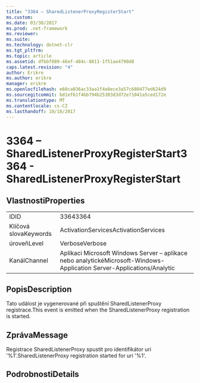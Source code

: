 ```yaml
---
title: "3364 – SharedListenerProxyRegisterStart"
ms.custom: 
ms.date: 03/30/2017
ms.prod: .net-framework
ms.reviewer: 
ms.suite: 
ms.technology: dotnet-clr
ms.tgt_pltfrm: 
ms.topic: article
ms.assetid: dfbbf889-46ef-484c-8811-1f51ae4790d8
caps.latest.revision: "4"
author: Erikre
ms.author: erikre
manager: erikre
ms.openlocfilehash: e60ca036ac33aa1f4e8ece3a57c680477ed624d9
ms.sourcegitcommit: bd1ef61f4bb794b25383d3d72e71041a5ced172e
ms.translationtype: MT
ms.contentlocale: cs-CZ
ms.lasthandoff: 10/18/2017
---
```

# <a name="3364---sharedlistenerproxyregisterstart"></a><span data-ttu-id="79ee6-102">3364 – SharedListenerProxyRegisterStart</span><span class="sxs-lookup"><span data-stu-id="79ee6-102">3364 - SharedListenerProxyRegisterStart</span></span>
## <a name="properties"></a><span data-ttu-id="79ee6-103">Vlastnosti</span><span class="sxs-lookup"><span data-stu-id="79ee6-103">Properties</span></span>  
  
|||  
|-|-|  
|<span data-ttu-id="79ee6-104">ID</span><span class="sxs-lookup"><span data-stu-id="79ee6-104">ID</span></span>|<span data-ttu-id="79ee6-105">3364</span><span class="sxs-lookup"><span data-stu-id="79ee6-105">3364</span></span>|  
|<span data-ttu-id="79ee6-106">Klíčová slova</span><span class="sxs-lookup"><span data-stu-id="79ee6-106">Keywords</span></span>|<span data-ttu-id="79ee6-107">ActivationServices</span><span class="sxs-lookup"><span data-stu-id="79ee6-107">ActivationServices</span></span>|  
|<span data-ttu-id="79ee6-108">úroveň</span><span class="sxs-lookup"><span data-stu-id="79ee6-108">Level</span></span>|<span data-ttu-id="79ee6-109">Verbose</span><span class="sxs-lookup"><span data-stu-id="79ee6-109">Verbose</span></span>|  
|<span data-ttu-id="79ee6-110">Kanál</span><span class="sxs-lookup"><span data-stu-id="79ee6-110">Channel</span></span>|<span data-ttu-id="79ee6-111">Aplikaci Microsoft Windows Server – aplikace nebo analytické</span><span class="sxs-lookup"><span data-stu-id="79ee6-111">Microsoft-Windows-Application Server-Applications/Analytic</span></span>|  
  
## <a name="description"></a><span data-ttu-id="79ee6-112">Popis</span><span class="sxs-lookup"><span data-stu-id="79ee6-112">Description</span></span>  
 <span data-ttu-id="79ee6-113">Tato událost je vygenerované při spuštění SharedListenerProxy registrace.</span><span class="sxs-lookup"><span data-stu-id="79ee6-113">This event is emitted when the SharedListenerProxy registration is started.</span></span>  
  
## <a name="message"></a><span data-ttu-id="79ee6-114">Zpráva</span><span class="sxs-lookup"><span data-stu-id="79ee6-114">Message</span></span>  
 <span data-ttu-id="79ee6-115">Registrace SharedListenerProxy spustit pro identifikátor uri '%1'.</span><span class="sxs-lookup"><span data-stu-id="79ee6-115">SharedListenerProxy registration started for uri '%1'.</span></span>  
  
## <a name="details"></a><span data-ttu-id="79ee6-116">Podrobnosti</span><span class="sxs-lookup"><span data-stu-id="79ee6-116">Details</span></span>

